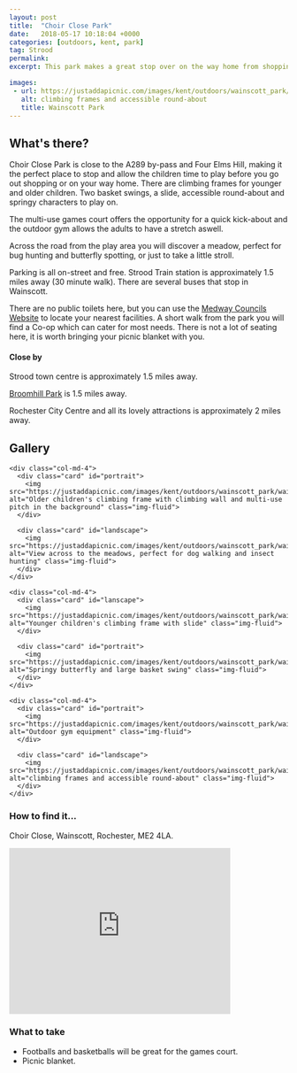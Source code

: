 ```yaml
---
layout: post
title:  "Choir Close Park"
date:   2018-05-17 10:18:04 +0000
categories: [outdoors, kent, park]
tag: Strood
permalink: 
excerpt: This park makes a great stop over on the way home from shopping in the Medway Towns or Bluewater.  Give the children a chance to run off some energy before you get them home.

images: 
 - url: https://justaddapicnic.com/images/kent/outdoors/wainscott_park/wainscott2.jpg
   alt: climbing frames and accessible round-about
   title: Wainscott Park
---
```


## What's there?
Choir Close Park is close to the A289 by-pass and Four Elms Hill, making it the perfect place to stop and allow the children time to play before you go out shopping or on your way home.  There are climbing frames for younger and older children.  Two basket swings, a slide, accessible round-about and springy characters to play on.

The multi-use games court offers the opportunity for a quick kick-about and the outdoor gym allows the adults to have a stretch aswell.

Across the road from the play area you will discover a meadow, perfect for bug hunting and butterfly spotting, or just to take a little stroll.

Parking is all on-street and free.  Strood Train station is approximately 1.5 miles away (30 minute walk).  There are several buses that stop in Wainscott.

There are no public toilets here, but you can use the [Medway Councils Website](https://www.medway.gov.uk/directory/16/find_a_public_toilet) to locate your nearest facilities.  A short walk from the park you will find a Co-op which can cater for most needs.  There is not a lot of seating here, it is worth bringing your picnic blanket with you.

#### Close by

Strood town centre is approximately 1.5 miles away.

[Broomhill Park](/outdoors/kent/park/2018/05/08/broomhill.html) is 1.5 miles away.

Rochester City Centre and all its lovely attractions is approximately 2 miles away.

## Gallery

<div class="container">

  <div class="row">

    <div class="col-md-4">
      <div class="card" id="portrait">
        <img src="https://justaddapicnic.com/images/kent/outdoors/wainscott_park/wainscott3.jpg" alt="Older children's climbing frame with climbing wall and multi-use pitch in the background" class="img-fluid">
      </div>

      <div class="card" id="landscape">
        <img src="https://justaddapicnic.com/images/kent/outdoors/wainscott_park/wainscott5.jpg" alt="View across to the meadows, perfect for dog walking and insect hunting" class="img-fluid">
      </div>  
    </div>

    <div class="col-md-4">
      <div class="card" id="lanscape">
        <img src="https://justaddapicnic.com/images/kent/outdoors/wainscott_park/wainscott1.jpg" alt="Younger children's climbing frame with slide" class="img-fluid">
      </div>

      <div class="card" id="portrait">
        <img src="https://justaddapicnic.com/images/kent/outdoors/wainscott_park/wainscott4.jpg" alt="Springy butterfly and large basket swing" class="img-fluid">
      </div>
    </div>

    <div class="col-md-4">
      <div class="card" id="portrait">
        <img src="https://justaddapicnic.com/images/kent/outdoors/wainscott_park/wainscott6.jpg" alt="Outdoor gym equipment" class="img-fluid">
      </div>

      <div class="card" id="landscape">
        <img src="https://justaddapicnic.com/images/kent/outdoors/wainscott_park/wainscott2.jpg" alt="climbing frames and accessible round-about" class="img-fluid">
      </div>
    </div>

  </div>      
</div>


### How to find it...
Choir Close, Wainscott, Rochester, ME2 4LA.

<iframe src="https://www.google.com/maps/embed?pb=!1m18!1m12!1m3!1d1244.26602666699!2d0.5140534404606565!3d51.41165236787967!2m3!1f0!2f0!3f0!3m2!1i1024!2i768!4f13.1!3m3!1m2!1s0x47d8cc34f90e8fff%3A0xb13a896a9be46112!2sChoir+Cl%2C+Wainscott%2C+Rochester+ME2+4LA!5e0!3m2!1sen!2suk!4v1526559777754" width="400" height="300" frameborder="0" style="border:0" allowfullscreen></iframe>

### What to take
* Footballs and basketballs will be great for the games court.
* Picnic blanket.


